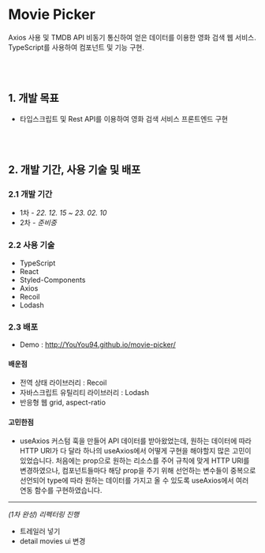 # Movie Picker

Axios 사용 및 TMDB API 비동기 통신하여 얻은 데이터를 이용한 영화 검색 웹 서비스. TypeScript를 사용하여 컴포넌트 및 기능 구현.

</br>
</br>

## 1. 개발 목표

- 타입스크립트 및 Rest API를 이용하여 영화 검색 서비스 프론트엔드 구현

</br>
</br>

## 2. 개발 기간, 사용 기술 및 배포

### 2.1 개발 기간

- 1차 - _22. 12. 15 ~ 23. 02. 10_
- 2차 - _준비중_

### 2.2 사용 기술

- TypeScript
- React
- Styled-Components
- Axios
- Recoil
- Lodash

### 2.3 배포

- Demo : http://YouYou94.github.io/movie-picker/

#### 배운점

- 전역 상태 라이브러리 : Recoil
- 자바스크립트 유틸리티 라이브러리 : Lodash
- 반응형 웹 grid, aspect-ratio

#### 고민한점

- useAxios 커스텀 훅을 만들어 API 데이터를 받아왔었는데, 원하는 데이터에 따라 HTTP URI가 다 달라 하나의 useAxios에서 어떻게 구현을 해야할지 많은 고민이 있었습니다. 처음에는 prop으로 원하는 리소스를 주어 규칙에 맞게 HTTP URI를 변경하였으나, 컴포넌트들마다 해당 prop을 주기 위해 선언하는 변수들이 중복으로 선언되어 type에 따라 원하는 데이터를 가지고 올 수 있도록 useAxios에서 여러 연동 함수를 구현하였습니다.

---

_(1차 완성)_
_리펙터링 진행_

- 트레일러 넣기
- detail movies ui 변경

